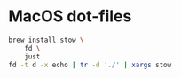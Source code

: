 # MacOS dot-files

```bash
brew install stow \
    fd \
    just
fd -t d -x echo | tr -d './' | xargs stow
```
